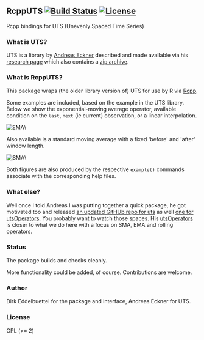 ## RcppUTS [![Build Status](https://travis-ci.org/eddelbuettel/rcpputs.svg)](https://travis-ci.org/eddelbuettel/rcpputs) [![License](https://eddelbuettel.github.io/badges/GPL2+.svg)](http://www.gnu.org/licenses/gpl-2.0.html) 

Rcpp bindings for UTS (Unevenly Spaced Time Series)

### What is UTS?

UTS is a library by [Andreas Eckner](http://eckner.com/index.html) described and made
available via his [research page](http://eckner.com/research.html) which also contains
a [zip archive](http://eckner.com/papers/uts_algorithms.zip). 

### What is RcppUTS?

This package wraps (the older library version of) UTS for use by R via
[Rcpp](http://dirk.eddelbuettel.com/code/rcpp.html).

Some examples are included, based on the example in the UTS library. Below we show the
exponential-moving average operator, available condition on the `last`, `next` (ie 
current) observation, or a linear interpolation.

![EMA](https://eddelbuettel.github.io/rcpputs/figures/emaPlot.png)\

Also available is a standard moving average with a fixed 'before' and 'after' window length.

![SMA](https://eddelbuettel.github.io/rcpputs/figures/smaPlot.png)\

Both figures are also produced by the respective `example()` commands associate with
the corresponding help files.

### What else?

Well once I told Andreas I was putting together a quick package, he got motivated too and
released [an updated GitHUb repo for uts](https://github.com/andreas50/uts) as well
[one for utsOperators](https://github.com/andreas50/utsOperators). You probably want to
watch those spaces.  His [utsOperators](https://github.com/andreas50/utsOperators) is
closer to what we do here with a focus on SMA, EMA and rolling operators.

### Status

The package builds and checks cleanly.  

More functionality could be added, of course. Contributions are welcome.

### Author

Dirk Eddelbuettel for the package and interface, Andreas Eckner for UTS.

### License

GPL (>= 2)


